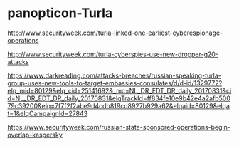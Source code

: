 # panopticon-Turla

http://www.securityweek.com/turla-linked-one-earliest-cyberespionage-operations

http://www.securityweek.com/turla-cyberspies-use-new-dropper-g20-attacks

https://www.darkreading.com/attacks-breaches/russian-speaking-turla-group-uses-new-tools-to-target-embassies-consulates/d/d-id/1329772?elq_mid=80129&elq_cid=25141692&_mc=NL_DR_EDT_DR_daily_20170831&cid=NL_DR_EDT_DR_daily_20170831&elqTrackId=ff834fe10e9b42e4a2afb50079c39200&elq=7f7f2f2abe9d4cdb819cd8927b929a62&elqaid=80129&elqat=1&elqCampaignId=27843

https://www.securityweek.com/russian-state-sponsored-operations-begin-overlap-kaspersky
